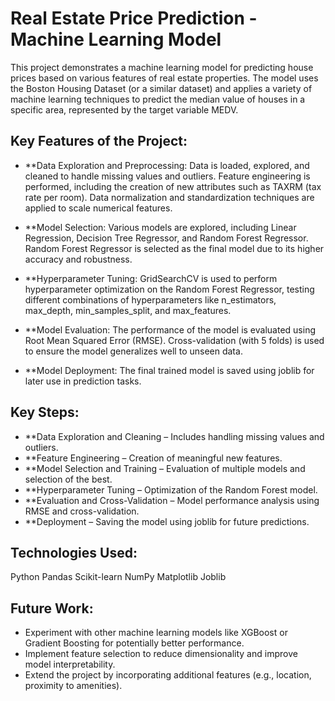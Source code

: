 # Real Estate Price Prediction - Machine Learning Model
This project demonstrates a machine learning model for predicting house prices based on various features of real estate properties. The model uses the Boston Housing Dataset (or a similar dataset) and applies a variety of machine learning techniques to predict the median value of houses in a specific area, represented by the target variable MEDV.

## Key Features of the Project:
* **Data Exploration and Preprocessing:
Data is loaded, explored, and cleaned to handle missing values and outliers.
Feature engineering is performed, including the creation of new attributes such as TAXRM (tax rate per room).
Data normalization and standardization techniques are applied to scale numerical features.

* **Model Selection:
Various models are explored, including Linear Regression, Decision Tree Regressor, and Random Forest Regressor.
Random Forest Regressor is selected as the final model due to its higher accuracy and robustness.

* **Hyperparameter Tuning:
GridSearchCV is used to perform hyperparameter optimization on the Random Forest Regressor, testing different combinations of hyperparameters like n_estimators, max_depth, min_samples_split, and max_features.

* **Model Evaluation:
The performance of the model is evaluated using Root Mean Squared Error (RMSE).
Cross-validation (with 5 folds) is used to ensure the model generalizes well to unseen data.

* **Model Deployment:
The final trained model is saved using joblib for later use in prediction tasks.

## Key Steps:
* **Data Exploration and Cleaning – Includes handling missing values and outliers.
* **Feature Engineering – Creation of meaningful new features.
* **Model Selection and Training – Evaluation of multiple models and selection of the best.
* **Hyperparameter Tuning – Optimization of the Random Forest model.
* **Evaluation and Cross-Validation – Model performance analysis using RMSE and cross-validation.
* **Deployment – Saving the model using joblib for future predictions.

## Technologies Used:
Python
Pandas
Scikit-learn
NumPy
Matplotlib
Joblib

## Future Work:
* Experiment with other machine learning models like XGBoost or Gradient Boosting for potentially better performance.
* Implement feature selection to reduce dimensionality and improve model interpretability.
* Extend the project by incorporating additional features (e.g., location, proximity to amenities).
